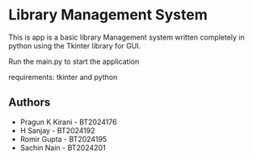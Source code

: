 
# Library Management System
This is app is a basic library Management system written completely in python using the Tkinter library for GUI.

Run the main.py to start the application

requirements: tkinter and python




## Authors

- Pragun K Kirani - BT2024176
- H Sanjay - BT2024192
- Romir Gupta - BT2024195
- Sachin Nain - BT2024201

